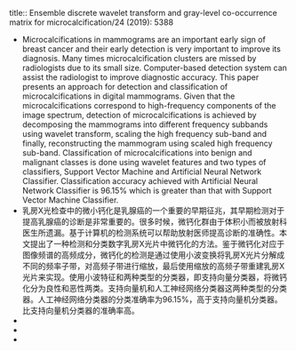 title:: Ensemble discrete wavelet transform and gray-level co-occurrence matrix for microcalcification/24 (2019): 5388

- Microcalcifications in mammograms are an important early sign of breast cancer and their early detection is very important to improve its diagnosis. Many times microcalcification clusters are missed by radiologists due to its small size. Computer-based detection system can assist the radiologist to improve diagnostic accuracy. This paper presents an approach for detection and classification of microcalcifications in digital mammograms. Given that the microcalcifications correspond to high-frequency components of the image spectrum, detection of microcalcifications is achieved by decomposing the mammograms into different frequency subbands using wavelet transform, scaling the high frequency sub-band and finally, reconstructing the mammogram using scaled high frequency sub-band. Classification of microcalcifications into benign and malignant classes is done using wavelet features and two
  types of classifiers, Support Vector Machine and Artificial Neural Network Classifier. Classification accuracy achieved with Artificial Neural Network Classifier is 96.15% which is
  greater than that with Support Vector Machine Classifier.
- 乳房X光检查中的微小钙化是乳腺癌的一个重要的早期征兆，其早期检测对于提高乳腺癌的诊断是非常重要的。很多时候，微钙化群由于体积小而被放射科医生所遗漏。基于计算机的检测系统可以帮助放射医师提高诊断的准确性。本文提出了一种检测和分类数字乳房X光片中微钙化的方法。鉴于微钙化对应于图像频谱的高频成分，微钙化的检测是通过使用小波变换将乳房X光片分解成不同的频率子带，对高频子带进行缩放，最后使用缩放的高频子带重建乳房X光片来实现。使用小波特征和两种类型的分类器，即支持向量分类器，将微钙化分为良性和恶性两类。支持向量机和人工神经网络分类器这两种类型的分类器。人工神经网络分类器的分类准确率为96.15%，高于支持向量机分类器。比支持向量机分类器的准确率高。
-
-
-